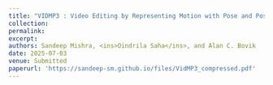 ```yaml
---
title: "VIDMP3 : Video Editing by Representing Motion with Pose and Position Priors"
collection: 
permalink: 
excerpt: 
authors: Sandeep Mishra, <ins>Oindrila Saha</ins>, and Alan C. Bovik
date: 2025-07-03
venue: Submitted
paperurl: 'https://sandeep-sm.github.io/files/VidMP3_compressed.pdf'
---
```

